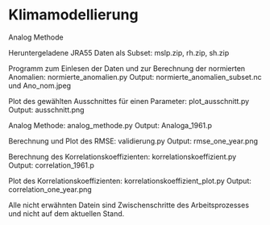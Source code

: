 # Klimamodellierung
Analog Methode

Heruntergeladene JRA55 Daten als Subset:
mslp.zip, rh.zip, sh.zip

Programm zum Einlesen der Daten und zur Berechnung der normierten Anomalien:
normierte_anomalien.py
Output: normierte_anomalien_subset.nc und Ano_nom.jpeg

Plot des gewählten Ausschnittes für einen Parameter:
plot_ausschnitt.py
Output: ausschnitt.png

Analog Methode:
analog_methode.py
Output: Analoga_1961.p

Berechnung und Plot des RMSE:
validierung.py
Output: rmse_one_year.png

Berechnung des Korrelationskoeffizienten:
korrelationskoeffizient.py
Output: correlation_1961.p

Plot des Korrelationskoeffizienten:
korrelationskoeffizient_plot.py
Output: correlation_one_year.png




Alle nicht erwähnten Datein sind Zwischenschritte des Arbeitsprozesses und nicht auf dem aktuellen Stand.
